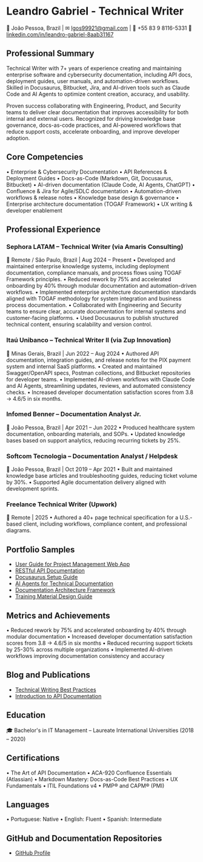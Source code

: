 # Leandro Gabriel - Technical Writer
📍 João Pessoa, Brazil | ✉ lgos99921@gmail.com | 📱 +55 83 9 8116-5331
🔗 [linkedin.com/in/leandro-gabriel-8aab31167](https://www.linkedin.com/in/leandro-gabriel-8aab31167/)

## Professional Summary
Technical Writer with 7+ years of experience creating and maintaining enterprise software and cybersecurity documentation, including API docs, deployment guides, user manuals, and automation-driven workflows. Skilled in Docusaurus, Bitbucket, Jira, and AI-driven tools such as Claude Code and AI Agents to optimize content creation, accuracy, and usability.

Proven success collaborating with Engineering, Product, and Security teams to deliver clear documentation that improves accessibility for both internal and external users. Recognized for driving knowledge base governance, docs-as-code practices, and AI-powered workflows that reduce support costs, accelerate onboarding, and improve developer adoption.

## Core Competencies
• Enterprise & Cybersecurity Documentation
• API References & Deployment Guides
• Docs-as-Code (Markdown, Git, Docusaurus, Bitbucket)
• AI-driven documentation (Claude Code, AI Agents, ChatGPT)
• Confluence & Jira for Agile/SDLC documentation
• Automation-driven workflows & release notes
• Knowledge base design & governance
• Enterprise architecture documentation (TOGAF Framework)
• UX writing & developer enablement

## Professional Experience

### Sephora LATAM – Technical Writer (via Amaris Consulting)
📍 Remote / São Paulo, Brazil | Aug 2024 – Present
• Developed and maintained enterprise knowledge systems, including deployment documentation, compliance manuals, and process flows using TOGAF Framework principles.
• Reduced rework by 75% and accelerated onboarding by 40% through modular documentation and automation-driven workflows.
• Implemented enterprise architecture documentation standards aligned with TOGAF methodology for system integration and business process documentation.
• Collaborated with Engineering and Security teams to ensure clear, accurate documentation for internal systems and customer-facing platforms.
• Used Docusaurus to publish structured technical content, ensuring scalability and version control.

### Itaú Unibanco – Technical Writer II (via Zup Innovation)
📍 Minas Gerais, Brazil | Jun 2022 – Aug 2024
• Authored API documentation, integration guides, and release notes for the PIX payment system and internal SaaS platforms.
• Created and maintained Swagger/OpenAPI specs, Postman collections, and Bitbucket repositories for developer teams.
• Implemented AI-driven workflows with Claude Code and AI Agents, streamlining updates, reviews, and automated consistency checks.
• Increased developer documentation satisfaction scores from 3.8 → 4.6/5 in six months.

### Infomed Benner – Documentation Analyst Jr.
📍 João Pessoa, Brazil | Apr 2021 – Jun 2022
• Produced healthcare system documentation, onboarding materials, and SOPs.
• Updated knowledge bases based on support analytics, reducing recurring tickets by 25%.

### Softcom Tecnologia – Documentation Analyst / Helpdesk
📍 João Pessoa, Brazil | Oct 2019 – Apr 2021
• Built and maintained knowledge base articles and troubleshooting guides, reducing ticket volume by 30%.
• Supported Agile documentation delivery aligned with development sprints.

### Freelance Technical Writer (Upwork)
📍 Remote | 2025
• Authored a 40+ page technical specification for a U.S.-based client, including workflows, compliance content, and professional diagrams.

## Portfolio Samples
- [User Guide for Project Management Web App](./documentations/user_guide.md)
- [RESTful API Documentation](./documentations/api_restful.md)
- [Docusaurus Setup Guide](./documentations/docusaurus_guide.md)
- [AI Agents for Technical Documentation](./documentations/ai_agents_documentation.md)
- [Documentation Architecture Framework](./documentations/documentation_architecture_framework.md)
- [Training Material Design Guide](./documentations/training_material_design_guide.md)

## Metrics and Achievements
• Reduced rework by 75% and accelerated onboarding by 40% through modular documentation
• Increased developer documentation satisfaction scores from 3.8 → 4.6/5 in six months
• Reduced recurring support tickets by 25-30% across multiple organizations
• Implemented AI-driven workflows improving documentation consistency and accuracy

## Blog and Publications
- [Technical Writing Best Practices](./Blog_&_publi/tw_best_practices.md)
- [Introduction to API Documentation](./Blog_&_publi/api_doc_intro.md)

## Education
🎓 Bachelor's in IT Management – Laureate International Universities (2018 – 2020)

## Certifications
• The Art of API Documentation
• ACA-920 Confluence Essentials (Atlassian)
• Markdown Mastery: Docs-as-Code Best Practices
• UX Fundamentals
• ITIL Foundations v4
• PMP® and CAPM® (PMI)

## Languages
• Portuguese: Native
• English: Fluent
• Spanish: Intermediate

## GitHub and Documentation Repositories
- [GitHub Profile](https://github.com/L-G99921)
